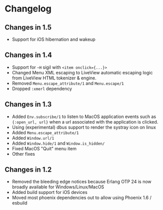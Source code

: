 # Changelog

## Changes in 1.5

- Support for iOS hibernation and wakeup

## Changes in 1.4

- Support for `~H` sigil with `<item onclick={...}>`
- Changed Menu XML escaping to LiveView automatic escaping logic from LiveView HTML tokenizer & engine.
- Removed `Menu.escape_attribute/1` and `Menu.escape/1`
- Dropped `:xmerl` dependency

## Changes in 1.3

- Added `Env.subscribe/1` to listen to MacOS application events such as `{:open_url, url}` when a url associated with the application is clicked.
- Using (experimental) dbus support to render the systray icon on linux
- Added `Menu.escape_attribute/1`
- Added `Window.url/1`
- Added `Window.hide/1` and `Window.is_hidden/`
- Fixed MacOS "Quit" menu item
- Other fixes

## Changes in 1.2

- Removed the bleeding edge notices because Erlang OTP 24 is now broadly available for Windows/Linux/MacOS
- Added build support for iOS devices
- Moved most phoenix dependencies out to allow using Phoenix 1.6 / esbuild
